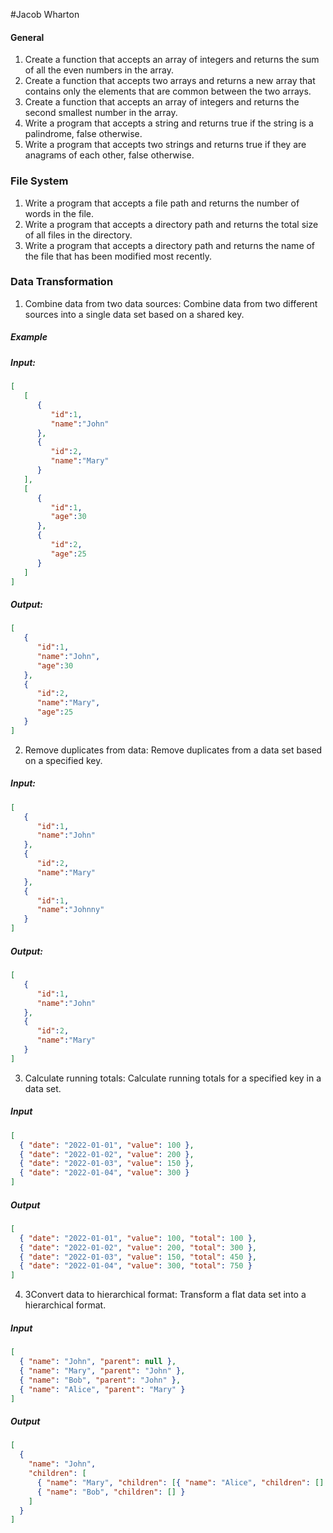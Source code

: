 #Jacob Wharton


#### General
1.  Create a function that accepts an array of integers and returns the sum of all the even numbers in the array.
2. Create a function that accepts two arrays and returns a new array that contains only the elements that are common between the two arrays.
3. Create a function that accepts an array of integers and returns the second smallest number in the array.
4. Write a program that accepts a string and returns true if the string is a palindrome, false otherwise.
5. Write a program that accepts two strings and returns true if they are anagrams of each other, false otherwise.

### File System
1. Write a program that accepts a file path and returns the number of words in the file.
2. Write a program that accepts a directory path and returns the total size of all files in the directory.
3. Write a program that accepts a directory path and returns the name of the file that has been modified most recently.

### Data Transformation

1.  Combine data from two data sources: Combine data from two different sources into a single data set based on a shared key.

#####  Example
#####  Input:

```json
[
   [
      {
         "id":1,
         "name":"John"
      },
      {
         "id":2,
         "name":"Mary"
      }
   ],
   [
      {
         "id":1,
         "age":30
      },
      {
         "id":2,
         "age":25
      }
   ]
]
```

##### Output:
```json
[
   {
      "id":1,
      "name":"John",
      "age":30
   },
   {
      "id":2,
      "name":"Mary",
      "age":25
   }
]
```

2.  Remove duplicates from data: Remove duplicates from a data set based on a specified key.

##### Input:
```json
[
   {
      "id":1,
      "name":"John"
   },
   {
      "id":2,
      "name":"Mary"
   },
   {
      "id":1,
      "name":"Johnny"
   }
]
```

##### Output:
```json
[
   {
      "id":1,
      "name":"John"
   },
   {
      "id":2,
      "name":"Mary"
   }
]
```

3. Calculate running totals: Calculate running totals for a specified key in a data set.

##### Input
```json
[
  { "date": "2022-01-01", "value": 100 },
  { "date": "2022-01-02", "value": 200 },
  { "date": "2022-01-03", "value": 150 },
  { "date": "2022-01-04", "value": 300 }
]

```
##### Output
```json
[
  { "date": "2022-01-01", "value": 100, "total": 100 },
  { "date": "2022-01-02", "value": 200, "total": 300 },
  { "date": "2022-01-03", "value": 150, "total": 450 },
  { "date": "2022-01-04", "value": 300, "total": 750 }
]
```

4. 3Convert data to hierarchical format: Transform a flat data set into a hierarchical format.

##### Input
```json
[
  { "name": "John", "parent": null },
  { "name": "Mary", "parent": "John" },
  { "name": "Bob", "parent": "John" },
  { "name": "Alice", "parent": "Mary" }
]
```
##### Output
```json
[
  {
    "name": "John",
    "children": [
      { "name": "Mary", "children": [{ "name": "Alice", "children": [] }] },
      { "name": "Bob", "children": [] }
    ]
  }
]
```
